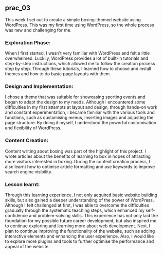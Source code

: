 ## prac_03

This week I set out to create a simple boxing-themed website using WordPress. This was my first time using WordPress, so the whole process was new and challenging for me.

### Exploration Phase:
When I first started, I wasn't very familiar with WordPress and felt a little overwhelmed. Luckily, WordPress provides a lot of built-in tutorials and step-by-step instructions, which allowed me to follow the creation process step by step. Through these tutorials, I learned how to choose and install themes and how to do basic page layouts with them.

### Design and Implementation:
I chose a theme that was suitable for showcasing sporting events and began to adapt the design to my needs. Although I encountered some difficulties in my first attempts at layout and design, through hands-on work and constant experimentation, I became familiar with the various tools and functions, such as customising menus, inserting images and adjusting the page structure. By doing it myself, I understood the powerful customisation and flexibility of WordPress.

### Content Creation:
Content writing about boxing was part of the highlight of this project. I wrote articles about the benefits of learning to box in hopes of attracting more visitors interested in boxing. During the content creation process, I also learnt how to optimise article formatting and use keywords to improve search engine visibility.

### Lesson learnt:
Through this learning experience, I not only acquired basic website building skills, but also gained a deeper understanding of the power of WordPress. Although I felt challenged at first, I was able to overcome the difficulties gradually through the systematic teaching steps, which enhanced my self-confidence and problem-solving skills. This experience has not only laid the foundation for my possible future career development, but also inspired me to continue exploring and learning more about web development.
Next, I plan to continue improving the functionality of the website, such as adding interactive elements and enhancing the user experience. Also, I would like to explore more plugins and tools to further optimise the performance and appeal of the website.

